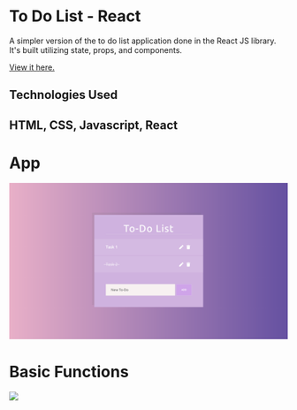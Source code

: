 # To Do List - React

A simpler version of the to do list application done in the React JS library. It's built utilizing state, props, and components.

<a href="https://ricardo-gonzalez-villegas.github.io/todo-list-react-app/">View it here.</a>

<h2>Technologies Used<h2/>
<p>HTML, CSS, Javascript, React</p>

<h1>App</h1>

<img src="/src/img/app.png"/>

<h1>Basic Functions</h1>

<img src="/src/img/app_gif.gif"/>



